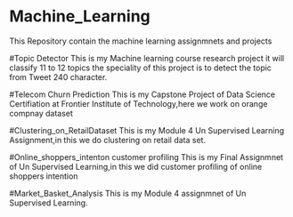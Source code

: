 # Machine_Learning
This Repository contain the machine learning assignmnets and projects

#Topic Detector
This is my Machine learning course research project it will classify 11 to 12 topics the speciality of this project is to detect the topic
from Tweet 240 character.

#Telecom Churn Prediction
This is my Capstone Project of Data Science Certifiation at Frontier Institute of Technology,here we work on orange compnay dataset

#Clustering_on_RetailDataset
This is my Module 4 Un Supervised Learning Assignment,in this we do clustering on retail data set.

#Online_shoppers_intenton customer profiling
This is my Final Assignmnet of Un Supervised Learning,in this we did customer profiling of online shoppers intention

#Market_Basket_Analysis
This is my Module 4 assignmnet of Un Supervised Learning.


